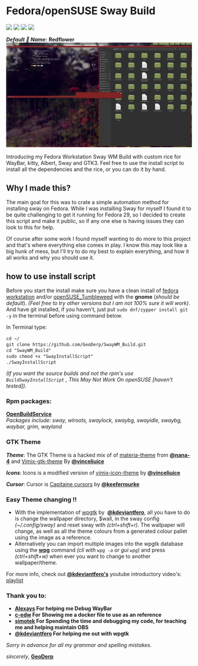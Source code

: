 # Fedora/openSUSE Sway Build
<a href="https://build.opensuse.org/project/show/home:GeoDerp:redflower"><img src="https://img.shields.io/badge/RPM's-OBS-brightgreen.svg?style=for-the-badge&logo=opensuse"></a>
<a href="https://github.com/GeoDerp/SwayWM_Build/blob/master/LICENSE"><img src="https://img.shields.io/badge/License-MIT-red.svg?style=for-the-badge&logo="></a>
<a href="https://getfedora.org/"><img src="https://img.shields.io/badge/Supports-Fedora-blue.svg?style=for-the-badge&logo=fedora"></a>
<a href="https://www.opensuse.org/"><img src="https://img.shields.io/badge/Supports-openSUSE-brightgreen.svg?style=for-the-badge&logo=opensuse"></a>


***Default :rice_ball: Name:*** **Redflower**
![alt text](https://raw.githubusercontent.com/GeoDerp/Fedora-Sway-WM-Build-/master/Images/thumbnail3.png)

Introducing my Fedora Workstation Sway WM Build with custom rice for WayBar, kitty, Albert, Sway and GTK3.
Feel free to use the install script to install all the dependencies and the rice, or you can do it by hand.    

## Why I made this?
The main goal for this was to crate a simple automation method for installing sway on Fedora.
 While I was installing Sway for myself I found it to be quite challenging to get it running for Fedora 29, so I decided to create this script and make it public, so if any one else is having issues they can look to this for help.
 
Of course after some work I found myself wanting to do more to this project and that's where everything else comes in play. I know this may look like a big hunk of mess, but I'll try to do my best to explain everything, and how it all works and why you should use it.

## how to use install script

Before you start the install make sure you have a clean install of [fedora workstation](https://getfedora.org/en/workstation/) and/or [openSUSE_Tumbleweed](https://software.opensuse.org/distributions/tumbleweed)  with the **gnome** (*should be default*). *(Feel free to try other versions but I am not 100% sure it will work)*.
And have git installed, if you haven't, just put ```sudo dnf/zypper install git -y``` in the terminal before using command below. 

In Terminal type:
```console
cd ~/
git clone https://github.com/GeoDerp/SwayWM_Build.git
cd "SwayWM_Build"
sudo chmod +x "SwayInstallScript"
./SwayInstallScript
```
*(If you want the source builds and not the rpm's use ```BuildSwayInstallScript``` , This May Not Work On openSUSE [haven't tested]).*  

### Rpm packages:
[**OpenBuildService**](https://build.opensuse.org/project/show/home:GeoDerp:redflower)   
*Packages include: sway, wlroots, swaylock, swaybg, swayidle, swaybg, waybar, grim, wayland*

### GTK Theme
***Theme***:
The GTK Theme is a hacked mix of of [materia-theme](https://github.com/nana-4/materia-theme) from [**@nana-4**](https://github.com/nana-4)
and [Vimix-gtk-theme](https://github.com/vinceliuice/vimix-gtk-themes) By [**@vinceliuice**](https://github.com/vinceliuice)

***Icons***:
Icons is a modified version of [vimix-icon-theme](https://github.com/vinceliuice/vimix-icon-theme) by [**@vinceliuice**](https://github.com/vinceliuice) 

***Cursor***:
Cursor is [Capitaine cursors](https://github.com/keeferrourke/capitaine-cursors) by [**@keeferrourke**](https://github.com/vinceliuice)

### Easy Theme changing !!
 - With the implementation of [wpgtk](https://github.com/deviantfero/wpgtk) by  [**@kdeviantfero**](https://github.com/deviantfero), all you have to do is change the wallpaper directory, $wall, in the sway config *(~/.config/sway)* and reset sway with *(ctrl+shift+r)*. The wallpaper will change, as well as all the theme colours from a generated colour pallet using the image as a reference.
 - Alternatively you can import multiple images into the wpgtk database using the [**wpg**](https://github.com/deviantfero/wpgtk/wiki) command *(cli with ``wpg -a`` or gui ``wpg``)* and press *(ctrl+shift+w)* when ever you want to change to another wallpaper/theme.  
 
 For more info, check out [**@kdeviantfero's**](https://github.com/deviantfero) youtube introductory video's: [playlist](https://www.youtube.com/watch?v=P3D0jtG6G2s&list=PL1wdmeKDuvmQ7Op-KTJQCAtAa75b9TlL3) 

### Thank you to:

* **[Alexays](https://github.com/Alexays) For helping me Debug WayBar**
* **[c-edw](https://github.com/c-edw) For Showing me a docker file to use as an reference**   
* **[simotek](https://github.com/simotek) For Spending the time and debugging my code, for teaching me and helping maintain OBS**
* **[**@kdeviantfero**](https://github.com/deviantfero) For helping me out with wpgtk**

  
*Sorry in advance for all my grammar and spelling mistakes.*

*sincerely*, [**GeoDerp**](https://github.com/GeoDerp)
